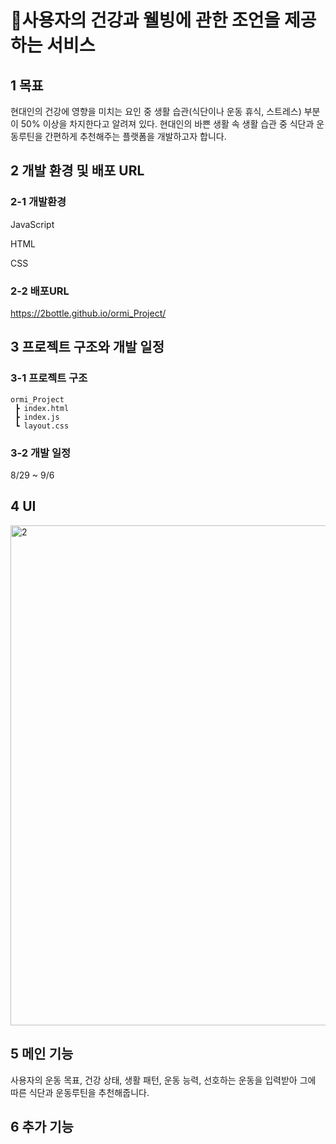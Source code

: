 # :frog:사용자의 건강과 웰빙에 관한 조언을 제공하는 서비스

## 1 목표
현대인의 건강에 영향을 미치는 요인 중 생활 습관(식단이나 운동 휴식, 스트레스) 부분이 50% 이상을 차지한다고 알려져 있다.
현대인의 바쁜 생활 속 생활 습관 중 식단과 운동루틴을 간편하게 추천해주는 플랫폼을 개발하고자 합니다.

## 2 개발 환경 및 배포 URL
### 2-1 개발환경

JavaScript

HTML

CSS

### 2-2 배포URL

https://2bottle.github.io/ormi_Project/
## 3 프로젝트 구조와 개발 일정
### 3-1 프로젝트 구조
```
ormi_Project
 ┣ index.html
 ┣ index.js
 ┗ layout.css
```
### 3-2 개발 일정 

8/29 ~ 9/6 
## 4 UI
<div>
<img width="800" alt="2" src="https://github.com/2bottle/ormi_Project/assets/109815482/4c346324-6f21-40c5-9d97-519d618a7e7b">
</div>

## 5 메인 기능

사용자의 운동 목표, 건강 상태, 생활 패턴, 운동 능력, 선호하는 운동을 입력받아 그에 따른 식단과 운동루틴을 추천해줍니다.

## 6 추가 기능
 
